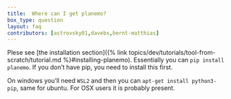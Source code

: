 ```yaml
---
title:  Where can I get planemo?
box_type: question
layout: faq
contributors: [astrovsky01,davebx,bernt-matthias]
---
```


Plese see [the installation section]({% link topics/dev/tutorials/tool-from-scratch/tutorial.md %}#installing-planemo). Essentially you can `pip install planemo`. If you don’t have pip, you need to install this first.

On windows you’ll need `WSL2` and then you can `apt-get install python3-pip`, same for ubuntu. For OSX users it is probably present.
